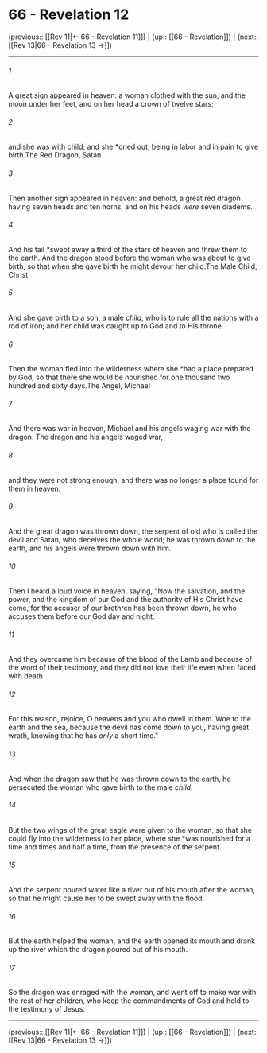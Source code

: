 # 66 - Revelation 12

(previous:: [[Rev 11|← 66 - Revelation 11]]) | (up:: [[66 - Revelation]]) | (next:: [[Rev 13|66 - Revelation 13 →]])

***


###### 1 
A great sign appeared in heaven: a woman clothed with the sun, and the moon under her feet, and on her head a crown of twelve stars; 

###### 2 
and she was with child; and she *cried out, being in labor and in pain to give birth.The Red Dragon, Satan 

###### 3 
Then another sign appeared in heaven: and behold, a great red dragon having seven heads and ten horns, and on his heads _were_ seven diadems. 

###### 4 
And his tail *swept away a third of the stars of heaven and threw them to the earth. And the dragon stood before the woman who was about to give birth, so that when she gave birth he might devour her child.The Male Child, Christ 

###### 5 
And she gave birth to a son, a male _child_, who is to rule all the nations with a rod of iron; and her child was caught up to God and to His throne. 

###### 6 
Then the woman fled into the wilderness where she *had a place prepared by God, so that there she would be nourished for one thousand two hundred and sixty days.The Angel, Michael 

###### 7 
And there was war in heaven, Michael and his angels waging war with the dragon. The dragon and his angels waged war, 

###### 8 
and they were not strong enough, and there was no longer a place found for them in heaven. 

###### 9 
And the great dragon was thrown down, the serpent of old who is called the devil and Satan, who deceives the whole world; he was thrown down to the earth, and his angels were thrown down with him. 

###### 10 
Then I heard a loud voice in heaven, saying, "Now the salvation, and the power, and the kingdom of our God and the authority of His Christ have come, for the accuser of our brethren has been thrown down, he who accuses them before our God day and night. 

###### 11 
And they overcame him because of the blood of the Lamb and because of the word of their testimony, and they did not love their life even when faced with death. 

###### 12 
For this reason, rejoice, O heavens and you who dwell in them. Woe to the earth and the sea, because the devil has come down to you, having great wrath, knowing that he has _only_ a short time." 

###### 13 
And when the dragon saw that he was thrown down to the earth, he persecuted the woman who gave birth to the male _child_. 

###### 14 
But the two wings of the great eagle were given to the woman, so that she could fly into the wilderness to her place, where she *was nourished for a time and times and half a time, from the presence of the serpent. 

###### 15 
And the serpent poured water like a river out of his mouth after the woman, so that he might cause her to be swept away with the flood. 

###### 16 
But the earth helped the woman, and the earth opened its mouth and drank up the river which the dragon poured out of his mouth. 

###### 17 
So the dragon was enraged with the woman, and went off to make war with the rest of her children, who keep the commandments of God and hold to the testimony of Jesus.

***

(previous:: [[Rev 11|← 66 - Revelation 11]]) | (up:: [[66 - Revelation]]) | (next:: [[Rev 13|66 - Revelation 13 →]])
